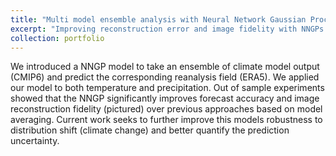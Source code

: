 ```yaml
---
title: "Multi model ensemble analysis with Neural Network Gaussian Processes"
excerpt: "Improving reconstruction error and image fidelity with NNGPs  <br/><img src='/images/nngp/predictionVisualization2.png'>"
collection: portfolio
---
```



We introduced a NNGP model to take an ensemble of climate model output (CMIP6) and predict the corresponding reanalysis field (ERA5). We applied our model to both temperature and precipitation. Out of sample experiments showed that the NNGP significantly improves forecast accuracy and image reconstruction fidelity (pictured) over previous approaches based on model averaging. Current work seeks to further improve this models robustness to distribution shift (climate change) and better quantify the prediction uncertainty.